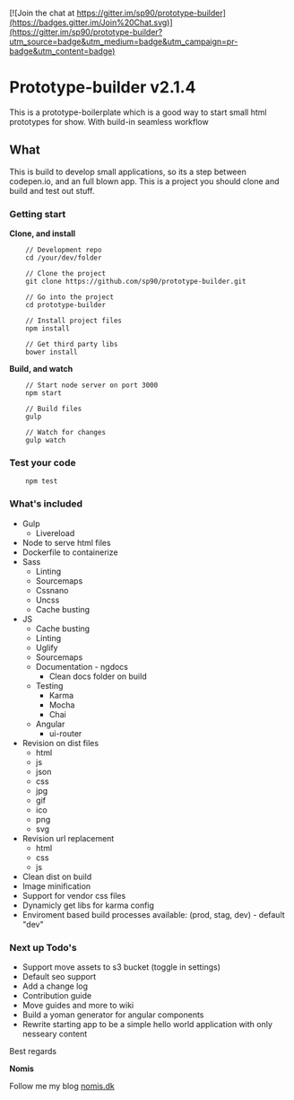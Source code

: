 [![Join the chat at https://gitter.im/sp90/prototype-builder](https://badges.gitter.im/Join%20Chat.svg)](https://gitter.im/sp90/prototype-builder?utm_source=badge&utm_medium=badge&utm_campaign=pr-badge&utm_content=badge)

# Prototype-builder v2.1.4

This is a prototype-boilerplate which is a good way to start small html prototypes for show. With build-in seamless workflow

## What

This is build to develop small applications, so its a step between codepen.io, and an full blown app. This is a project you should clone and build and test out stuff. 

### Getting start

**Clone, and install**

```
	// Development repo
	cd /your/dev/folder

	// Clone the project
	git clone https://github.com/sp90/prototype-builder.git
	
	// Go into the project
	cd prototype-builder
	
	// Install project files
	npm install

	// Get third party libs
	bower install
```

**Build, and watch**

```
	// Start node server on port 3000
	npm start
	
	// Build files
	gulp

	// Watch for changes
	gulp watch
```

### Test your code

```
	npm test
```


### What's included

* Gulp
	* Livereload
* Node to serve html files
* Dockerfile to containerize
* Sass
	* Linting
	* Sourcemaps
	* Cssnano
	* Uncss
	* Cache busting
* JS
	* Cache busting
	* Linting
	* Uglify
	* Sourcemaps
	* Documentation - ngdocs
		* Clean docs folder on build
	* Testing
		* Karma
		* Mocha
		* Chai
	* Angular
		* ui-router
* Revision on dist files
	* html
	* js
	* json
	* css
	* jpg
	* gif
	* ico
	* png
	* svg
* Revision url replacement
	* html
	* css
	* js
* Clean dist on build
* Image minification
* Support for vendor css files
* Dynamicly get libs for karma config
* Enviroment based build processes available: (prod, stag, dev) - default "dev"

### Next up Todo's

* Support move assets to s3 bucket (toggle in settings)
* Default seo support
* Add a change log
* Contribution guide
* Move guides and more to wiki
* Build a yoman generator for angular components
* Rewrite starting app to be a simple hello world application with only nesseary content

Best regards

**Nomis**


Follow me my blog <a href="http://nomis.dk">nomis.dk</a>
